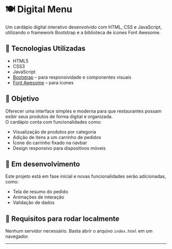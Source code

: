 # 🍽️ Digital Menu

Um cardápio digital interativo desenvolvido com HTML, CSS e JavaScript, utilizando o framework Bootstrap e a biblioteca de ícones Font Awesome.

## 🚀 Tecnologias Utilizadas

- HTML5  
- CSS3  
- JavaScript
- [Bootstrap](https://getbootstrap.com/) – para responsividade e componentes visuais  
- [Font Awesome](https://fontawesome.com/) – para ícones

## 🎯 Objetivo

Oferecer uma interface simples e moderna para que restaurantes possam exibir seus produtos de forma digital e organizada.  
O cardápio conta com funcionalidades como:

- Visualização de produtos por categoria  
- Adição de itens a um carrinho de pedidos  
- Ícone do carrinho fixado na navbar  
- Design responsivo para dispositivos móveis

## 🧪 Em desenvolvimento

Este projeto está em fase inicial e novas funcionalidades serão adicionadas, como:

- Tela de resumo do pedido
- Animações de interação
- Validação de dados

## 📌 Requisitos para rodar localmente

Nenhum servidor necessário. Basta abrir o arquivo `index.html` em um navegador.

---
